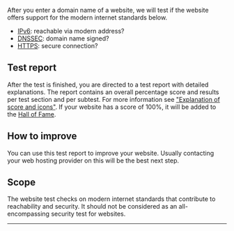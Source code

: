 After you enter a domain name of a website, we will test if the website offers support for the modern internet standards below.

* [IPv6](/faqs/ipv6/): reachable via modern address?
* [DNSSEC](/faqs/dnssec/): domain name signed?
* [HTTPS](/faqs/https/): secure connection?

## Test report
After the test is finished, you are directed to a test report with detailed explanations. The report contains an overall percentage score and results per test section and per subtest. For more information see ["Explanation of score and icons"](/faqs/report/). If your website has a score of 100%, it will be added to the [Hall of Fame](/halloffame/). 

## How to improve
You can use this test report to improve your website. Usually contacting your web hosting provider on this will be the best next step.

## Scope
The website test checks on modern internet standards that contribute to reachability and security. It should not be considered as an all-encompassing security test for websites.

---
